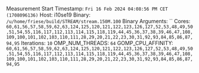 Measurement Start Timestamp: `Fri 16 Feb 2024 04:08:56 PM CET (1708096136)`
Host: i10se19
Binary: `/u/home/friese/build/STREAM/stream.150M.100`
Binary Arguments: ``
Cores: `60,61,56,57,58,59,62,63,124,125,120,121,122,123,126,127,52,53,48,49,50,51,54,55,116,117,112,113,114,115,118,119,44,45,36,37,38,39,46,47,108,109,100,101,102,103,110,111,28,29,20,21,22,23,30,31,92,93,84,85,86,87,94,95`
Iterations: `10`
OMP_NUM_THREADS: `64`
GOMP_CPU_AFFINITY: `60,61,56,57,58,59,62,63,124,125,120,121,122,123,126,127,52,53,48,49,50,51,54,55,116,117,112,113,114,115,118,119,44,45,36,37,38,39,46,47,108,109,100,101,102,103,110,111,28,29,20,21,22,23,30,31,92,93,84,85,86,87,94,95`
